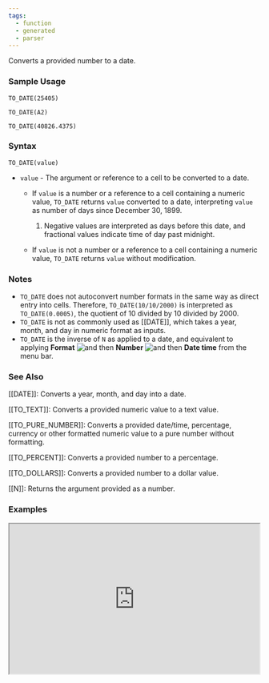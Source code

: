 ```yaml
---
tags:
  - function
  - generated
  - parser
---
```


Converts a provided number to a date.

### Sample Usage

`TO_DATE(25405)`

`TO_DATE(A2)`

`TO_DATE(40826.4375)`

### Syntax

`TO_DATE(value)`

* `value` - The argument or reference to a cell to be converted to a date.

  + If `value` is a number or a reference to a cell containing a numeric value, `TO_DATE` returns `value` converted to a date, interpreting `value` as number of days since December 30, 1899.

    1. Negative values are interpreted as days before this date, and fractional values indicate time of day past midnight.
  + If `value` is not a number or a reference to a cell containing a numeric value, `TO_DATE` returns `value` without modification.

### Notes

* `TO_DATE` does not autoconvert number formats in the same way as direct entry into cells. Therefore, `TO_DATE(10/10/2000)` is interpreted as `TO_DATE(0.0005)`, the quotient of 10 divided by 10 divided by 2000.
* `TO_DATE` is not as commonly used as [[DATE]], which takes a year, month, and day in numeric format as inputs.
* `TO_DATE` is the inverse of `N` as applied to a date, and equivalent to applying **Format** ![and then](https://lh3.googleusercontent.com/QbWcYKta5vh_4-OgUeFmK-JOB0YgLLoGh69P478nE6mKdfpWQniiBabjF7FVoCVXI0g=h36) **Number** ![and then](https://lh3.googleusercontent.com/QbWcYKta5vh_4-OgUeFmK-JOB0YgLLoGh69P478nE6mKdfpWQniiBabjF7FVoCVXI0g=h36) **Date time** from the menu bar.

### See Also

[[DATE]]: Converts a year, month, and day into a date.

[[TO_TEXT]]: Converts a provided numeric value to a text value.

[[TO_PURE_NUMBER]]: Converts a provided date/time, percentage, currency or other formatted numeric value to a pure number without formatting.

[[TO_PERCENT]]: Converts a provided number to a percentage.

[[TO_DOLLARS]]: Converts a provided number to a dollar value.

[[N]]: Returns the argument provided as a number.

### Examples

<iframe height="300" src="https://docs.google.com/spreadsheet/pub?key=0As3tAuweYU9QdGM1Y01GeERINjRDUzZaemlGby1McGc&amp;output=html" width="500"></iframe>